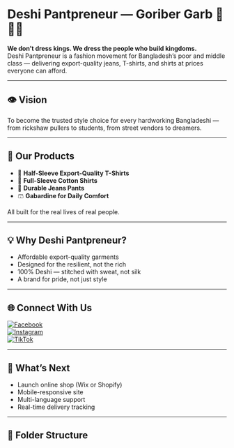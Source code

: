 # Deshi Pantpreneur — Goriber Garb 👕🇧🇩

**We don’t dress kings. We dress the people who build kingdoms.**  
Deshi Pantpreneur is a fashion movement for Bangladesh’s poor and middle class — delivering export-quality jeans, T-shirts, and shirts at prices everyone can afford.

---

## 👁️ Vision

To become the trusted style choice for every hardworking Bangladeshi — from rickshaw pullers to students, from street vendors to dreamers.

---

## 🧵 Our Products

- 👕 **Half-Sleeve Export-Quality T-Shirts**  
- 👔 **Full-Sleeve Cotton Shirts**  
- 👖 **Durable Jeans Pants**  
- 🩳 **Gabardine for Daily Comfort**

All built for the real lives of real people.

---

## 💡 Why Deshi Pantpreneur?

- Affordable export-quality garments  
- Designed for the resilient, not the rich  
- 100% Deshi — stitched with sweat, not silk  
- A brand for pride, not just style

---

## 🌐 Connect With Us

[![Facebook](https://img.shields.io/badge/Facebook-DeshiPantpreneur-1877F2?style=flat&logo=facebook&logoColor=white)](https://facebook.com/DeshiPantpreneur)  
[![Instagram](https://img.shields.io/badge/Instagram-DeshiPantpreneur-E4405F?style=flat&logo=instagram&logoColor=white)](https://instagram.com/DeshiPantpreneur)  
[![TikTok](https://img.shields.io/badge/TikTok-DeshiPantpreneur-000000?style=flat&logo=tiktok&logoColor=white)](https://tiktok.com/@DeshiPantpreneur)

---

## 🚀 What’s Next

- Launch online shop (Wix or Shopify)  
- Mobile-responsive site  
- Multi-language support  
- Real-time delivery tracking

---

## 🧰 Folder Structure

